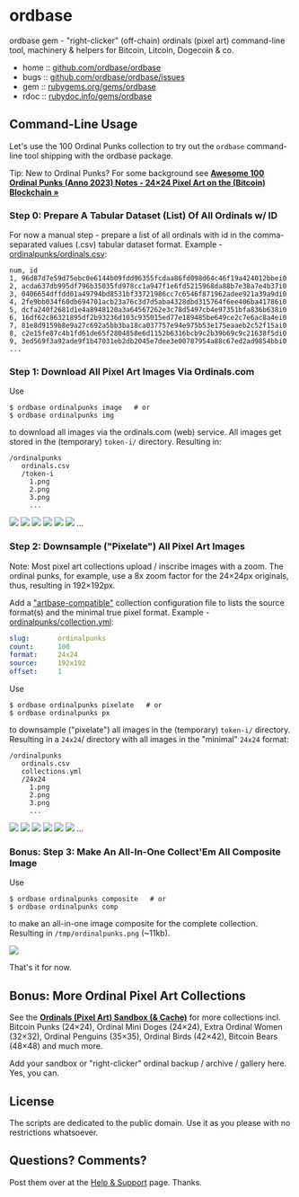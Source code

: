 # ordbase

ordbase gem - "right-clicker" (off-chain) ordinals (pixel art) command-line tool, machinery & helpers for Bitcoin, Litcoin, Dogecoin & co.


* home  :: [github.com/ordbase/ordbase](https://github.com/ordbase/ordbase)
* bugs  :: [github.com/ordbase/ordbase/issues](https://github.com/ordbase/ordbase/issues)
* gem   :: [rubygems.org/gems/ordbase](https://rubygems.org/gems/ordbase)
* rdoc  :: [rubydoc.info/gems/ordbase](http://rubydoc.info/gems/ordbase)



## Command-Line Usage

Let's use the 100 Ordinal Punks collection to try out the
`ordbase` command-line tool shipping with the ordbase package.

Tip: New to Ordinal Punks? For some background see [**Awesome 100 Ordinal Punks (Anno 2023) Notes - 24×24 Pixel Art on the (Bitcoin) Blockchain »**](https://github.com/ordinalpunks/awesome-ordinalpunks)



### Step 0:   Prepare A Tabular Dataset (List) Of All Ordinals w/ ID

For now a manual step - prepare a list of all ordinals with id in the comma-separated values (.csv) tabular dataset format.
Example - [ordinalpunks/ordinals.csv](https://github.com/ordbase/ordinals.sandbox/blob/master/ordinalpunks/ordinals.csv):

``` csv
num, id
1, 96d87d7e59d75ebc0e6144b09fdd96355fcdaa86fd098d64c46f19a424012bbei0
2, acda637db995df796b35035fd978cc1a947f1e6fd5215968da88b7e38a7e4b37i0
3, 0406654dffdd01a49794bd8531bf33721986cc7c6546f871962adee921a39a9di0
4, 2fe9bb034f60db694701acb23a76c3d7d5aba4328dbd315764f6ee406ba41786i0
5, dcfa240f2681d1e4a8948120a3a64567262e3c78d5497cb4e97351bfa836b638i0
6, 16df62c86321895df2b93236d103c935015ed77e189485be649ce2c7e6ac8a4ei0
7, 81e8d9159b8e9a27c692a5bb3ba18ca037757e94e975b53e175eaaeb2c52f15ai0
8, c2e15fe87c4b1fd61de65f2804858e6d1152b6316bcb9c2b39b69c9c21638f5di0
9, 3ed569f3a92ade9f1b47031eb2db2045e7dee3e00787954a88c67ed2ad9854bbi0
...
```


### Step 1:  Download All Pixel Art Images Via Ordinals.com

Use

```
$ ordbase ordinalpunks image   # or
$ ordbase ordinalpunks img
```

to download all images via the ordinals.com (web) service.
All images get stored in the (temporary) `token-i/` directory.
Resulting in:

```
/ordinalpunks
   ordinals.csv
   /token-i
     1.png
     2.png
     3.png
     ...
```

![](https://github.com/ordbase/ordbase/raw/master/ordbase/i/1.png)
![](https://github.com/ordbase/ordbase/raw/master/ordbase/i/2.png)
![](https://github.com/ordbase/ordbase/raw/master/ordbase/i/3.png)
![](https://github.com/ordbase/ordbase/raw/master/ordbase/i/4.png)
![](https://github.com/ordbase/ordbase/raw/master/ordbase/i/5.png)
![](https://github.com/ordbase/ordbase/raw/master/ordbase/i/6.png)
...




### Step 2:  Downsample ("Pixelate")  All Pixel Art Images

Note: Most pixel art collections upload / inscribe images with a zoom.
The ordinal punks, for example, use a 8x zoom factor for the 24×24px originals, thus,
resulting in 192×192px.


Add a ["artbase-compatible"](https://github.com/pixelartexchange/artbase) collection configuration file to lists the source format(s)
and the minimal true pixel format.
Example - [ordinalpunks/collection.yml](https://github.com/ordbase/ordinals.sandbox/blob/master/ordinalpunks/collection.yml):

``` yaml
slug:       ordinalpunks
count:      100
format:     24x24
source:     192x192
offset:     1
```

Use

```
$ ordbase ordinalpunks pixelate   # or
$ ordbase ordinalpunks px
```

to downsample ("pixelate") all images
in the (temporary) `token-i/` directory.
Resulting in a `24x24`/ directory with all images
in the "minimal" `24x24` format:

```
/ordinalpunks
   ordinals.csv
   collections.yml
   /24x24
     1.png
     2.png
     3.png
     ...
```

![](https://github.com/ordbase/ordinals.sandbox/raw/master/ordinalpunks/24x24/1.png)
![](https://github.com/ordbase/ordinals.sandbox/raw/master/ordinalpunks/24x24/2.png)
![](https://github.com/ordbase/ordinals.sandbox/raw/master/ordinalpunks/24x24/3.png)
![](https://github.com/ordbase/ordinals.sandbox/raw/master/ordinalpunks/24x24/4.png)
![](https://github.com/ordbase/ordinals.sandbox/raw/master/ordinalpunks/24x24/5.png)
![](https://github.com/ordbase/ordinals.sandbox/raw/master/ordinalpunks/24x24/6.png)
...



### Bonus: Step 3:  Make An All-In-One Collect'Em All Composite Image


Use

```
$ ordbase ordinalpunks composite   # or
$ ordbase ordinalpunks comp
```

to make an all-in-one image composite for the complete collection.
Resulting in `/tmp/ordinalpunks.png` (~11kb).


![](https://github.com/ordbase/ordinals.sandbox/raw/master/i/ordinalpunks.png)


That's it for now.




## Bonus:  More Ordinal Pixel Art Collections


See the [**Ordinals (Pixel Art) Sandbox (& Cache)**](https://github.com/ordbase/ordinals.sandbox)
for more collections incl. Bitcoin Punks (24×24), Ordinal Mini Doges (24×24),
Extra Ordinal Women (32×32), Ordinal Penguins (35×35),
Ordinal Birds (42×42), Bitcoin Bears (48×48) and much more.

Add your sandbox or "right-clicker" ordinal backup / archive / gallery here. Yes, you can.



## License

The scripts are dedicated to the public domain.
Use it as you please with no restrictions whatsoever.


## Questions? Comments?

Post them over at the [Help & Support](https://github.com/geraldb/help) page. Thanks.


